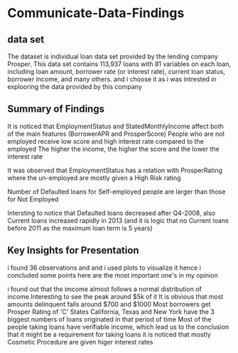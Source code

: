 # Communicate-Data-Findings


## data set

The dataset is individual loan data set provided by the  lending company Prosper. This data set contains 113,937 loans with 81 variables on each loan, including loan amount, borrower rate (or interest rate), current loan status, borrower income, and many others. and i choose it as i was intrested in explooring the data provided by this company

## Summary of Findings

It is noticed that EmploymentStatus and StatedMonthlyIncome affect both of the main features (BorrowerAPR and ProsperScore)
People who are not employed receive low score and high interest rate compared to the employed
The higher the income, the higher the score and the lower the interest rate

It was observed that EmploymentStatus has a relation with ProsperRating where the un-employed are mostly given a High Risk rating

Number of Defaulted loans for Self-employed people are larger than those for Not Employed

Intersting to notice that Defaulted loans decreased after Q4-2008, also Current loans increased rapidly in 2013 (and it is logic that no Current loans before 2011 as the maximum loan term is 5 years)


## Key Insights for Presentation
i found 36 observations and and i used plots to visualize it hence i concluded some points here are the most important one's in my opinion 

i found  out that the imcome almost follows a normal distribution of income.Interesting to see the peak around $5k of it
It is obvious that most amounts delinquent falls around $700 and $1000
Most borrowers get Prosper Rating of 'C'
States California, Texas and New York have the 3 biggest numbers of loans originated in that period of time
Most of the people taking loans have verifiable income, which lead us to the conclusion that it might be a requirement for taking loans
it is noticed that mostly Cosmetic Procedure are given higer interest rates
